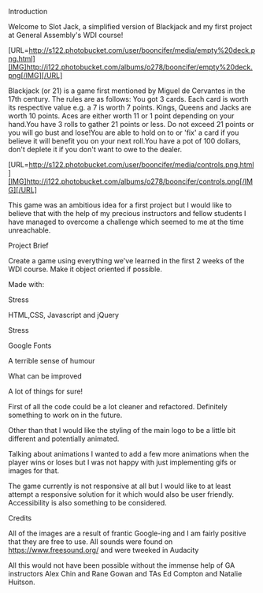 

Introduction

Welcome to Slot Jack, a simplified version of Blackjack and my first project at General Assembly's WDI course!

[URL=http://s122.photobucket.com/user/booncifer/media/empty%20deck.png.html][IMG]http://i122.photobucket.com/albums/o278/booncifer/empty%20deck.png[/IMG][/URL]

 Blackjack (or 21) is a game first mentioned by Miguel de Cervantes in the 17th century. The rules are as follows: You got 3 cards. Each card is worth its respective value e.g. a 7 is worth 7 points. Kings, Queens and Jacks are worth 10 points. Aces are either worth 11 or 1 point depending on your hand.You have 3 rolls to gather 21 points or less. Do not exceed 21 points or you will go bust and lose!You are able to hold on to or 'fix' a card if you believe it will benefit you on your next roll.You have a pot of 100 dollars, don't deplete it if you don't want to owe to the dealer.

 [URL=http://s122.photobucket.com/user/booncifer/media/controls.png.html][IMG]http://i122.photobucket.com/albums/o278/booncifer/controls.png[/IMG][/URL]

This game was an ambitious idea for a first project but I would like to believe that with the help of my precious instructors and fellow students I have managed to overcome a challenge which seemed to me at the time unreachable.

Project Brief

Create a game using everything we've learned in the first 2 weeks of the WDI course.
Make it object oriented if possible.

Made with:

Stress

HTML,CSS, Javascript and jQuery

Stress

Google Fonts

A terrible sense of humour

What can be improved

A lot of things for sure!

First of all the code could be a lot cleaner and refactored. Definitely something to work on in the future.

Other than that I would like the styling of the main logo to be a little bit different and potentially animated.

Talking about animations I wanted to add a few more animations when the player wins or loses but I was not happy with just implementing gifs or images for that.

The game currently is not responsive at all but I would like to at least attempt a responsive solution for it which would also be user friendly. Accessibility is also something to be considered.



Credits

All of the images are a result of frantic Google-ing and I am fairly positive that they are free to use.
All sounds were found on https://www.freesound.org/ and were tweeked in Audacity

All this would not have been possible without the immense help of GA instructors Alex Chin and Rane Gowan and TAs Ed Compton and Natalie Huitson.
